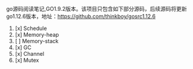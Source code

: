 go源码阅读笔记,GO1.9.2版本。该项目只包含如下部分源码，后续源码将更新go1.12.6版本，地址：https://github.com/thinkboy/gosrc1.12.6

1. [x] Schedule
2. [x] Memory-heap
3. [ ] Memory-stack
4. [x] GC
5. [x] Channel
6. [x] Mutex